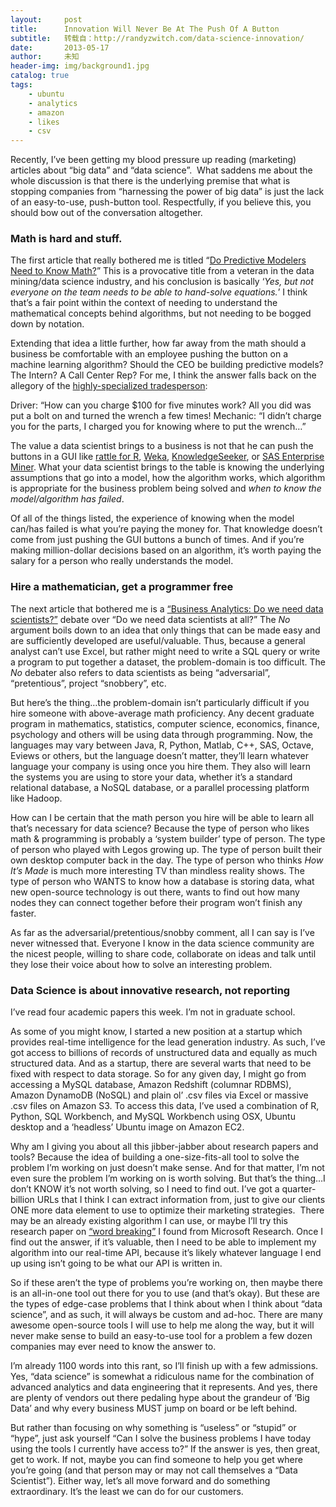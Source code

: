 ```yaml
---
layout:     post
title:      Innovation Will Never Be At The Push Of A Button
subtitle:   转载自：http://randyzwitch.com/data-science-innovation/
date:       2013-05-17
author:     未知
header-img: img/background1.jpg
catalog: true
tags:
    - ubuntu
    - analytics
    - amazon
    - likes
    - csv
---
```


Recently, I’ve been getting my blood pressure up reading (marketing) articles about “big data” and “data science”.  What saddens me about the whole discussion is that there is the underlying premise that what is stopping companies from “harnessing the power of big data” is just the lack of an easy-to-use, push-button tool. Respectfully, if you believe this, you should bow out of the conversation altogether.

### Math is hard and stuff.

The first article that really bothered me is titled “[Do Predictive Modelers Need to Know Math?](http://smartdatacollective.com/deanabbott/115886/do-predictive-modelers-need-know-math)” This is a provocative title from a veteran in the data mining/data science industry, and his conclusion is basically ‘*Yes, but not everyone on the team needs to be able to hand-solve equations.*’ I think that’s a fair point within the context of needing to understand the mathematical concepts behind algorithms, but not needing to be bogged down by notation.

Extending that idea a little further, how far away from the math should a business be comfortable with an employee pushing the button on a machine learning algorithm? Should the CEO be building predictive models? The Intern? A Call Center Rep? For me, I think the answer falls back on the allegory of the [highly-specialized tradesperson](http://www.snopes.com/business/genius/where.asp):

> 
Driver: “How can you charge $100 for five minutes work? All you did was put a bolt on and turned the wrench a few times!
Mechanic: “I didn’t charge you for the parts, I charged you for knowing where to put the wrench…”


The value a data scientist brings to a business is not that he can push the buttons in a GUI like [rattle for R](http://rattle.togaware.com/), [Weka](http://www.cs.waikato.ac.nz/ml/weka), [KnowledgeSeeker](http://www.angoss.com/predictive-analytics-software/products/data-analysis-software), or [SAS Enterprise Miner](http://www.sas.com/technologies/analytics/datamining/miner). What your data scientist brings to the table is knowing the underlying assumptions that go into a model, how the algorithm works, which algorithm is appropriate for the business problem being solved and *when to know the model/algorithm has failed*.

Of all of the things listed, the experience of knowing when the model can/has failed is what you’re paying the money for. That knowledge doesn’t come from just pushing the GUI buttons a bunch of times. And if you’re making million-dollar decisions based on an algorithm, it’s worth paying the salary for a person who really understands the model.

### Hire a mathematician, get a programmer free

The next article that bothered me is a [“Business Analytics: Do we need data scientists?”](http://www.zdnet.com/debate/business-analytics-do-we-need-data-scientists/10119786/rebuttal#skip-intro) debate over “Do we need data scientists at all?” The *No* argument boils down to an idea that only things that can be made easy and are sufficiently developed are useful/valuable. Thus, because a general analyst can’t use Excel, but rather might need to write a SQL query or write a program to put together a dataset, the problem-domain is too difficult. The *No* debater also refers to data scientists as being “adversarial”, “pretentious”, project “snobbery”, etc.

But here’s the thing…the problem-domain isn’t particularly difficult if you hire someone with above-average math proficiency. Any decent graduate program in mathematics, statistics, computer science, economics, finance, psychology and others will be using data through programming. Now, the languages may vary between Java, R, Python, Matlab, C++, SAS, Octave, Eviews or others, but the language doesn’t matter, they’ll learn whatever language your company is using once you hire them. They also will learn the systems you are using to store your data, whether it’s a standard relational database, a NoSQL database, or a parallel processing platform like Hadoop.

How can I be certain that the math person you hire will be able to learn all that’s necessary for data science? Because the type of person who likes math & programming is probably a ‘system builder’ type of person. The type of person who played with Legos growing up. The type of person built their own desktop computer back in the day. The type of person who thinks *How It’s Made* is much more interesting TV than mindless reality shows. The type of person who WANTS to know how a database is storing data, what new open-source technology is out there, wants to find out how many nodes they can connect together before their program won’t finish any faster.

As far as the adversarial/pretentious/snobby comment, all I can say is I’ve never witnessed that. Everyone I know in the data science community are the nicest people, willing to share code, collaborate on ideas and talk until they lose their voice about how to solve an interesting problem.

### Data Science is about innovative research, not reporting

I’ve read four academic papers this week. I’m not in graduate school.

As some of you might know, I started a new position at a startup which provides real-time intelligence for the lead generation industry. As such, I’ve got access to billions of records of unstructured data and equally as much structured data. And as a startup, there are several warts that need to be fixed with respect to data storage. So for any given day, I might go from accessing a MySQL database, Amazon Redshift (columnar RDBMS), Amazon DynamoDB (NoSQL) and plain ol’ .csv files via Excel or massive .csv files on Amazon S3. To access this data, I’ve used a combination of R, Python, SQL Workbench, and MySQL Workbench using OSX, Ubuntu desktop and a ‘headless’ Ubuntu image on Amazon EC2.

Why am I giving you about all this jibber-jabber about research papers and tools? Because the idea of building a one-size-fits-all tool to solve the problem I’m working on just doesn’t make sense. And for that matter, I’m not even sure the problem I’m working on is worth solving. But that’s the thing…I don’t KNOW it’s not worth solving, so I need to find out. I’ve got a quarter-billion URLs that I think I can extract information from, just to give our clients ONE more data element to use to optimize their marketing strategies.  There may be an already existing algorithm I can use, or maybe I’ll try this research paper on [“word breaking”](http://research.microsoft.com/apps/mobile/publication.aspx?id=144355) I found from Microsoft Research. Once I find out the answer, if it’s valuable, then I need to be able to implement my algorithm into our real-time API, because it’s likely whatever language I end up using isn’t going to be what our API is written in.

So if these aren’t the type of problems you’re working on, then maybe there is an all-in-one tool out there for you to use (and that’s okay). But these are the types of edge-case problems that I think about when I think about “data science”, and as such, it will always be custom and ad-hoc. There are many awesome open-source tools I will use to help me along the way, but it will never make sense to build an easy-to-use tool for a problem a few dozen companies may ever need to know the answer to.

I’m already 1100 words into this rant, so I’ll finish up with a few admissions. Yes, “data science” is somewhat a ridiculous name for the combination of advanced analytics and data engineering that it represents. And yes, there are plenty of vendors out there pedaling hype about the grandeur of ‘Big Data’ and why every business MUST jump on board or be left behind.

But rather than focusing on why something is “useless” or “stupid” or “hype”, just ask yourself “Can I solve the business problems I have today using the tools I currently have access to?” If the answer is yes, then great, get to work. If not, maybe you can find someone to help you get where you’re going (and that person may or may not call themselves a “Data Scientist”). Either way, let’s all move forward and do something extraordinary. It’s the least we can do for our customers.
